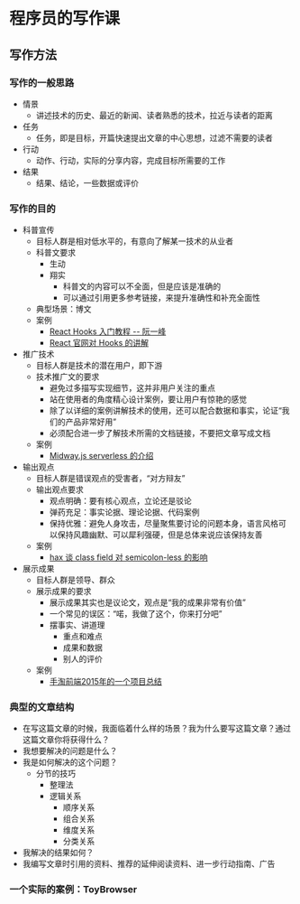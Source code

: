 # 程序员的写作课

## 写作方法

### 写作的一般思路

- 情景
  - 讲述技术的历史、最近的新闻、读者熟悉的技术，拉近与读者的距离
- 任务
  - 任务，即是目标，开篇快速提出文章的中心思想，过滤不需要的读者
- 行动
  - 动作、行动，实际的分享内容，完成目标所需要的工作
- 结果
  - 结果、结论，一些数据或评价

### 写作的目的

- 科普宣传
  - 目标人群是相对低水平的，有意向了解某一技术的从业者
  - 科普文要求
    - 生动
    - 翔实
      - 科普文的内容可以不全面，但是应该是准确的
      - 可以通过引用更多参考链接，来提升准确性和补充全面性
  - 典型场景：博文
  - 案例
    - [React Hooks 入门教程 -- 阮一峰](http://www.ruanyifeng.com/blog/2019/09/react-hooks.html)
    - [React 官网对 Hooks 的讲解](https://reactjs.org/docs/hooks-intro.html)
- 推广技术
  - 目标人群是技术的潜在用户，即下游
  - 技术推广文的要求
    - 避免过多描写实现细节，这并非用户关注的重点
    - 站在使用者的角度精心设计案例，要让用户有惊艳的感觉
    - 除了以详细的案例讲解技术的使用，还可以配合数据和事实，论证“我们的产品非常好用”
    - 必须配合进一步了解技术所需的文档链接，不要把文章写成文档
  - 案例
    - [Midway.js serverless 的介绍](https://zhuanlan.zhihu.com/p/158066098)
- 输出观点
  - 目标人群是错误观点的受害者，“对方辩友”
  - 输出观点要求
    - 观点明确：要有核心观点，立论还是驳论
    - 弹药充足：事实论据、理论论据、代码案例
    - 保持优雅：避免人身攻击，尽量聚焦要讨论的问题本身，语言风格可以保持风趣幽默、可以犀利强硬，但是总体来说应该保持友善
  - 案例
    - [hax 谈 class field 对 semicolon-less 的影响](https://zhuanlan.zhihu.com/p/34777126)
- 展示成果
  - 目标人群是领导、群众
  - 展示成果的要求
    - 展示成果其实也是议论文，观点是“我的成果非常有价值”
    - 一个常见的误区：“喏，我做了这个，你来打分吧”
    - 摆事实、讲道理
      - 重点和难点
      - 成果和数据
      - 别人的评价
  - 案例
    - [手淘前端2015年的一个项目总结](https://github.com/amfe/article/issues/19)

### 典型的文章结构

- 在写这篇文章的时候，我面临着什么样的场景？我为什么要写这篇文章？通过这篇文章你将获得什么？
- 我想要解决的问题是什么？
- 我是如何解决的这个问题？
  - 分节的技巧
    - 整理法
    - 逻辑关系
      - 顺序关系
      - 组合关系
      - 维度关系
      - 分类关系
- 我解决的结果如何？
- 我编写文章时引用的资料、推荐的延伸阅读资料、进一步行动指南、广告

### 一个实际的案例：ToyBrowser
